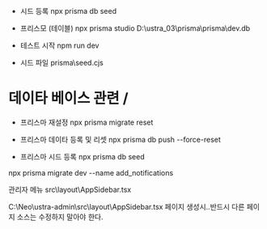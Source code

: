  - 시드 등록
 npx prisma db seed

 - 프리스모 (테이블)
   npx prisma studio
   D:\ustra_03\prisma\prisma\dev.db

 - 테스트 시작
   npm run dev
  
 - 시드 파일
  prisma\seed.cjs


# 데이타 베이스 관련 / 
- 프리스마 재설정 
npx prisma migrate reset

- 프리스마 데이타 등록 및 리셋
npx prisma db push --force-reset

- 프리스마 시드 등록 
npx prisma db seed

npx prisma migrate dev --name add_notifications

관리자 메뉴
src\layout\AppSidebar.tsx

C:\Neo\ustra-admin\src\layout\AppSidebar.tsx
페이지 생성시..반드시 다른 페이지 소스는 수정하지 말아야 한다. 

